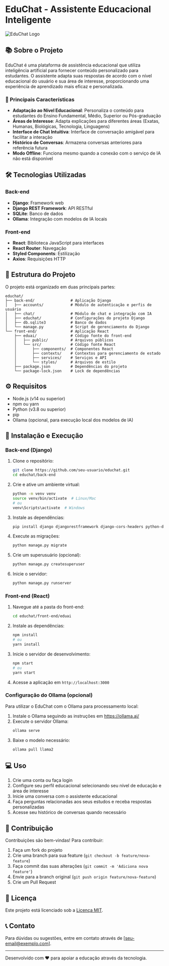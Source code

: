 # EduChat - Assistente Educacional Inteligente

![EduChat Logo](https://via.placeholder.com/150x150.png?text=EduChat)

## 📚 Sobre o Projeto

EduChat é uma plataforma de assistência educacional que utiliza inteligência artificial para fornecer conteúdo personalizado para estudantes. O assistente adapta suas respostas de acordo com o nível educacional do usuário e sua área de interesse, proporcionando uma experiência de aprendizado mais eficaz e personalizada.

### 🌟 Principais Características

- **Adaptação ao Nível Educacional**: Personaliza o conteúdo para estudantes do Ensino Fundamental, Médio, Superior ou Pós-graduação
- **Áreas de Interesse**: Adapta explicações para diferentes áreas (Exatas, Humanas, Biológicas, Tecnologia, Linguagens)
- **Interface de Chat Intuitiva**: Interface de conversação amigável para facilitar a interação
- **Histórico de Conversas**: Armazena conversas anteriores para referência futura
- **Modo Offline**: Funciona mesmo quando a conexão com o serviço de IA não está disponível

## 🛠️ Tecnologias Utilizadas

### Back-end
- **Django**: Framework web
- **Django REST Framework**: API RESTful
- **SQLite**: Banco de dados
- **Ollama**: Integração com modelos de IA locais

### Front-end
- **React**: Biblioteca JavaScript para interfaces
- **React Router**: Navegação
- **Styled Components**: Estilização
- **Axios**: Requisições HTTP

## 📂 Estrutura do Projeto

O projeto está organizado em duas principais partes:

```
educhat/
├── back-end/                # Aplicação Django
│   ├── accounts/            # Módulo de autenticação e perfis de usuário
│   ├── chat/                # Módulo de chat e integração com IA
│   ├── educhat/             # Configurações do projeto Django
│   ├── db.sqlite3           # Banco de dados
│   └── manage.py            # Script de gerenciamento do Django
└── front-end/               # Aplicação React
    ├── eduai/               # Código fonte do front-end
    │   ├── public/          # Arquivos públicos
    │   └── src/             # Código fonte React
    │       ├── components/  # Componentes React
    │       ├── contexts/    # Contextos para gerenciamento de estado
    │       ├── services/    # Serviços e API
    │       └── styles/      # Arquivos de estilo
    ├── package.json         # Dependências do projeto
    └── package-lock.json    # Lock de dependências
```

## ⚙️ Requisitos

- Node.js (v14 ou superior)
- npm ou yarn
- Python (v3.8 ou superior)
- pip
- Ollama (opcional, para execução local dos modelos de IA)

## 🚀 Instalação e Execução

### Back-end (Django)

1. Clone o repositório:
   ```bash
   git clone https://github.com/seu-usuario/educhat.git
   cd educhat/back-end
   ```

2. Crie e ative um ambiente virtual:
   ```bash
   python -m venv venv
   source venv/bin/activate  # Linux/Mac
   # ou
   venv\Scripts\activate  # Windows
   ```

3. Instale as dependências:
   ```bash
   pip install django djangorestframework django-cors-headers python-dotenv requests
   ```

4. Execute as migrações:
   ```bash
   python manage.py migrate
   ```

5. Crie um superusuário (opcional):
   ```bash
   python manage.py createsuperuser
   ```

6. Inicie o servidor:
   ```bash
   python manage.py runserver
   ```

### Front-end (React)

1. Navegue até a pasta do front-end:
   ```bash
   cd educhat/front-end/eduai
   ```

2. Instale as dependências:
   ```bash
   npm install
   # ou
   yarn install
   ```

3. Inicie o servidor de desenvolvimento:
   ```bash
   npm start
   # ou
   yarn start
   ```

4. Acesse a aplicação em `http://localhost:3000`

### Configuração do Ollama (opcional)

Para utilizar o EduChat com o Ollama para processamento local:

1. Instale o Ollama seguindo as instruções em https://ollama.ai/
2. Execute o servidor Ollama:
   ```bash
   ollama serve
   ```
3. Baixe o modelo necessário:
   ```bash
   ollama pull llama2
   ```

## 💻 Uso

1. Crie uma conta ou faça login
2. Configure seu perfil educacional selecionando seu nível de educação e área de interesse
3. Inicie uma conversa com o assistente educacional
4. Faça perguntas relacionadas aos seus estudos e receba respostas personalizadas
5. Acesse seu histórico de conversas quando necessário

## 🤝 Contribuição

Contribuições são bem-vindas! Para contribuir:

1. Faça um fork do projeto
2. Crie uma branch para sua feature (`git checkout -b feature/nova-feature`)
3. Faça commit das suas alterações (`git commit -m 'Adiciona nova feature'`)
4. Envie para a branch original (`git push origin feature/nova-feature`)
5. Crie um Pull Request

## 📄 Licença

Este projeto está licenciado sob a [Licença MIT](LICENSE).

## 📞 Contato

Para dúvidas ou sugestões, entre em contato através de [seu-email@exemplo.com].

---

Desenvolvido com ❤️ para apoiar a educação através da tecnologia.
